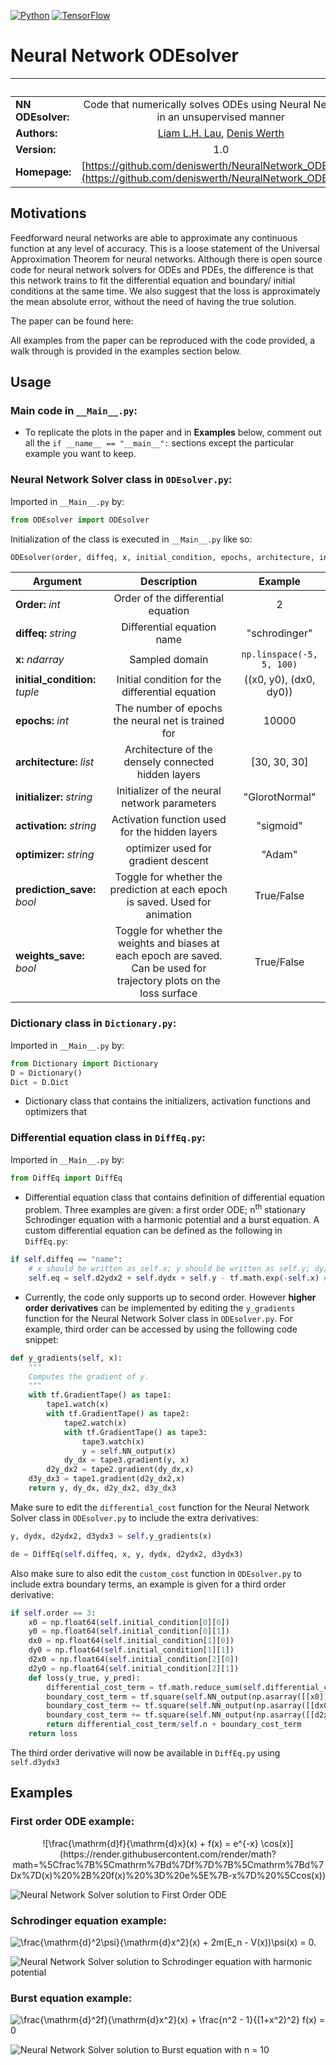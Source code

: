 [![Python](https://img.shields.io/badge/python-3.8.2-blue.svg)](https://python.org)
[![TensorFlow](https://img.shields.io/badge/TensorFlow-2.2-orange.svg)](https://tensorflow.org)
# Neural Network ODEsolver
| &nbsp;        | &nbsp;           |
| ------------- |:-------------:|
|**NN ODEsolver:**  | Code that numerically solves ODEs using Neural Networks in an unsupervised manner|
| **Authors:**  |[Liam L.H. Lau](https://github.com/LiamLau1), [Denis Werth](https://github.com/deniswerth)|
| **Version:**  | 1.0|
| **Homepage:**  | [https://github.com/deniswerth/NeuralNetwork_ODEsolver](https://github.com/deniswerth/NeuralNetwork_ODEsolver)|
## Motivations
Feedforward neural networks are able to approximate any continuous function at any level of accuracy. This is a loose statement of the Universal Approximation Theorem for neural networks. Although there is open source code for neural network solvers for ODEs and PDEs, the difference is that this network trains to fit the differential equation and boundary/ initial conditions at the same time. We also suggest that the loss is approximately the mean absolute error, without the need of having the true solution. 

The paper can be found here:

All examples from the paper can be reproduced with the code provided, a walk through is provided in the examples section below.

## Usage
### Main code in `__Main__.py`:
* To replicate the plots in the paper and in **Examples** below, comment out all the `if __name__ == "__main__":` sections except the particular example you want to keep.

### Neural Network Solver class in `ODEsolver.py`:
Imported in `__Main__.py` by:

```python
from ODEsolver import ODEsolver
```

Initialization of the class is executed in `__Main__.py` like so:

```python
ODEsolver(order, diffeq, x, initial_condition, epochs, architecture, initializer, activation, optimizer, prediction_save, weights_save)
```

| Argument  | Description  | Example |
| ------------- |:-------------:|:-------------:|
| **Order:** *int* | Order of the differential equation | 2 |
| **diffeq:** *string* | Differential equation name | "schrodinger" |
| **x:** *ndarray* | Sampled domain | `np.linspace(-5, 5, 100)` |
| **initial_condition:** *tuple* | Initial condition for the differential equation | ((x0, y0), (dx0, dy0)) |
| **epochs:** *int* | The number of epochs the neural net is trained for | 10000 |
| **architecture:** *list* | Architecture of the densely connected hidden layers | [30, 30, 30]|
| **initializer:** *string* | Initializer of the neural network parameters | "GlorotNormal" |
| **activation:** *string* | Activation function used for the hidden layers | "sigmoid" |
| **optimizer:** *string* | optimizer used for gradient descent | "Adam" |
| **prediction_save:** *bool* | Toggle for whether the prediction at each epoch is saved. Used for animation | True/False |
| **weights_save:** *bool* | Toggle for whether the weights and biases at each epoch are saved. Can be used for trajectory plots on the loss surface| True/False |


### Dictionary class in `Dictionary.py`:
Imported in `__Main__.py` by:

```python
from Dictionary import Dictionary
D = Dictionary()
Dict = D.Dict
```

* Dictionary class that contains the initializers, activation functions and optimizers that 

### Differential equation class in `DiffEq.py`:
Imported in `__Main__.py` by:

```python
from DiffEq import DiffEq
```

* Differential equation class that contains definition of differential equation problem. Three examples are given: a first order ODE; n<sup>th</sup> stationary Schrodinger equation with a harmonic potential and a burst equation.
A custom differential equation can be defined as the following in `DiffEq.py`:
```python
if self.diffeq == "name":
    # x should be written as self.x; y should be written as self.y; dy/dx should be written as self.dydx and d2y/dx2 should be written as self.d2ydx2
    self.eq = self.d2ydx2 + self.dydx + self.y - tf.math.exp(-self.x) # Your custom differential equation

```
* Currently, the code only supports up to second order. However **higher order derivatives** can be implemented by editing the `y_gradients` function for the Neural Network Solver class in `ODEsolver.py`. For example, third order can be accessed by using the following code snippet:
```python
def y_gradients(self, x):
    """
    Computes the gradient of y.
    """
    with tf.GradientTape() as tape1:
        tape1.watch(x)
        with tf.GradientTape() as tape2:
            tape2.watch(x)
            with tf.GradientTape() as tape3:
                tape3.watch(x)
                y = self.NN_output(x)
            dy_dx = tape3.gradient(y, x)
        d2y_dx2 = tape2.gradient(dy_dx,x)
    d3y_dx3 = tape1.gradient(d2y_dx2,x)
    return y, dy_dx, d2y_dx2, d3y_dx3
```
Make sure to edit the `differential_cost` function for the Neural Network Solver class in `ODEsolver.py` to include the extra derivatives:

```python
y, dydx, d2ydx2, d3ydx3 = self.y_gradients(x)
```

```python
de = DiffEq(self.diffeq, x, y, dydx, d2ydx2, d3ydx3)
```
Also make sure to also edit the `custom_cost` function in `ODEsolver.py` to include extra boundary terms, an example is given for a third order derivative:
```python
if self.order == 3:
    x0 = np.float64(self.initial_condition[0][0])
    y0 = np.float64(self.initial_condition[0][1])
    dx0 = np.float64(self.initial_condition[1][0])
    dy0 = np.float64(self.initial_condition[1][1])
    d2x0 = np.float64(self.initial_condition[2][0])
    d2y0 = np.float64(self.initial_condition[2][1])
    def loss(y_true, y_pred):
        differential_cost_term = tf.math.reduce_sum(self.differential_cost(x))
        boundary_cost_term = tf.square(self.NN_output(np.asarray([[x0]]))[0][0] - y0)
        boundary_cost_term += tf.square(self.NN_output(np.asarray([[dx0]]))[0][0] - dy0)
        boundary_cost_term += tf.square(self.NN_output(np.asarray([[d2x0]]))[0][0] - d2y0)
        return differential_cost_term/self.n + boundary_cost_term
    return loss
```

The third order derivative will now be available in `DiffEq.py` using `self.d3ydx3`

## Examples
### First order ODE example:
<p align="center">
    ![\frac{\mathrm{d}f}{\mathrm{d}x}(x) + f(x) = e^{-x} \cos(x)](https://render.githubusercontent.com/render/math?math=%5Cfrac%7B%5Cmathrm%7Bd%7Df%7D%7B%5Cmathrm%7Bd%7Dx%7D(x)%20%2B%20f(x)%20%3D%20e%5E%7B-x%7D%20%5Ccos(x))
</p>

![Neural Network Solver solution to First Order ODE](Figures/README_pngs/Figure_1.png)

### Schrodinger equation example:
![\frac{\mathrm{d}^2\psi}{\mathrm{d}x^2}(x) + 2m(E_n - V(x))\psi(x) = 0.](https://render.githubusercontent.com/render/math?math=%5Cfrac%7B%5Cmathrm%7Bd%7D%5E2%5Cpsi%7D%7B%5Cmathrm%7Bd%7Dx%5E2%7D(x)%20%2B%202m(E_n%20-%20V(x))%5Cpsi(x)%20%3D%200)

![Neural Network Solver solution to Schrodinger equation with harmonic potential](Figures/README_pngs/Figure_3.png)

### Burst equation example:
![\frac{\mathrm{d}^2f}{\mathrm{d}x^2}(x) + \frac{n^2 - 1}{(1+x^2)^2} f(x) = 0](https://render.githubusercontent.com/render/math?math=%5Cfrac%7B%5Cmathrm%7Bd%7D%5E2f%7D%7B%5Cmathrm%7Bd%7Dx%5E2%7D(x)%20%2B%20%5Cfrac%7Bn%5E2%20-%201%7D%7B(1%2Bx%5E2)%5E2%7D%20f(x)%20%3D%200)

![Neural Network Solver solution to Burst equation with n = 10](Figures/README_pngs/Figure_4_batch.png)
